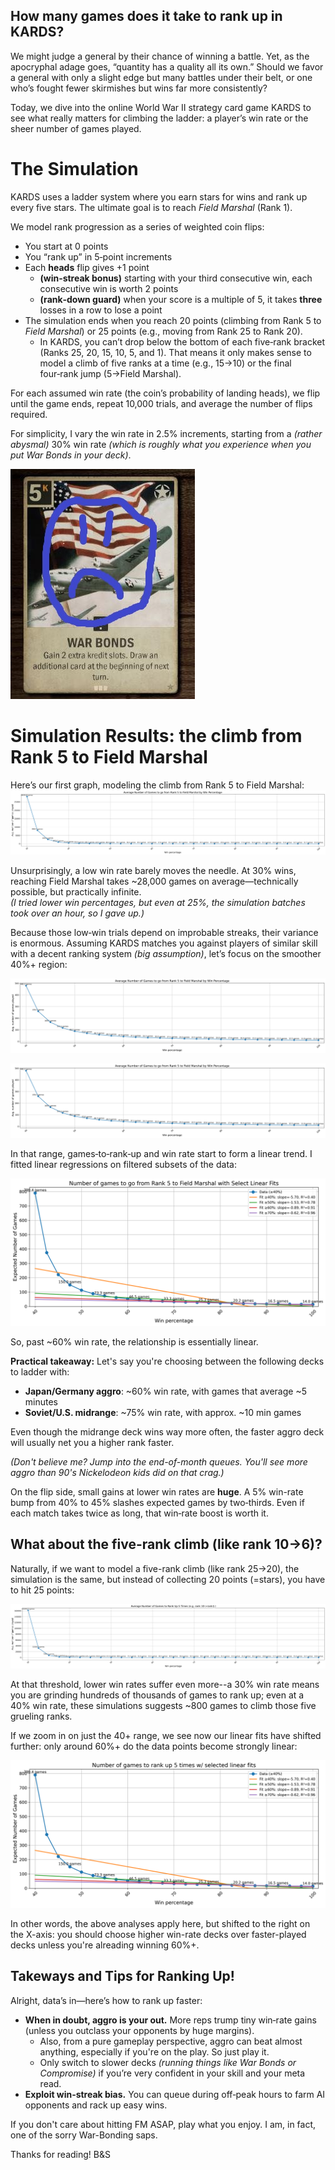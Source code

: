 
## How many games does it take to rank up in KARDS?

We might judge a general by their chance of winning a battle. Yet, as the apocryphal adage goes, “quantity has a quality all its own.” Should we favor a general with only a slight edge but many battles under their belt, or one who’s fought fewer skirmishes but wins far more consistently?

Today, we dive into the online World War II strategy card game KARDS to see what really matters for climbing the ladder: a player’s win rate or the sheer number of games played.

# The Simulation

KARDS uses a ladder system where you earn stars for wins and rank up every five stars. The ultimate goal is to reach *Field Marshal* (Rank 1).

We model rank progression as a series of weighted coin flips:

- You start at 0 points  
- You “rank up” in 5‑point increments  
- Each **heads** flip gives +1 point  
  - **(win‑streak bonus)** starting with your third consecutive win, each consecutive win is worth 2 points
  - **(rank‑down guard)** when your score is a multiple of 5, it takes **three** losses in a row to lose a point  
- The simulation ends when you reach 20 points (climbing from Rank 5 to *Field Marshal*) or 25 points (e.g., moving from Rank 25 to Rank 20).  
  - In KARDS, you can’t drop below the bottom of each five‑rank bracket (Ranks 25, 20, 15, 10, 5, and 1). That means it only makes sense to model a climb of five ranks at a time (e.g., 15→10) or the final four‑rank jump (5→Field Marshal).  

For each assumed win rate (the coin’s probability of landing heads), we flip until the game ends, repeat 10,000 trials, and average the number of flips required.

For simplicity, I vary the win rate in 2.5% increments, starting from a *(rather abysmal)* 30% win rate *(which is roughly what you experience when you put War Bonds in your deck)*.

![But... but... War Bonds is card neutral!](/assets/images/sad_bonds.jpg)

# Simulation Results: the climb from Rank 5 to Field Marshal

Here’s our first graph, modeling the climb from Rank 5 to Field Marshal:  
![Games played to hit Field Marshal vs. win percentage, in 2.5% increments](/assets/images/5_to_fm_base_30_100.png)

Unsurprisingly, a low win rate barely moves the needle. At 30% wins, reaching Field Marshal takes ~28,000 games on average—technically possible, but practically infinite.  
*(I tried lower win percentages, but even at 25%, the simulation batches took over an hour, so I gave up.)*

Because those low‑win trials depend on improbable streaks, their variance is enormous. Assuming KARDS matches you against players of similar skill with a decent ranking system *(big assumption)*, let’s focus on the smoother 40%+ region:

<img 
  src="/assets/images/5_to_fm_base.png" 
  alt="Games played to hit Field Marshal vs. win percentage, in 2.5% increments, starting at 40% win rate" 
  width="1200" 
  loading="lazy"  
/>

![Games played to hit Field Marshal vs. win percentage, in 2.5% increments, starting at 40% win rate](/assets/images/5_to_fm_base.png)


In that range, games‑to‑rank‑up and win rate start to form a linear trend. I fitted linear regressions on filtered subsets of the data:

![Games played to hit Field Marshal vs. win percentage, in 2.5% increments, starting at 40% win rate, with a few linear fits](/assets/images/5_to_fm_40_plus_linear_fits.png)

So, past ~60% win rate, the relationship is essentially linear.

**Practical takeaway:**   Let's say you're choosing between the following decks to ladder with:

- **Japan/Germany aggro**: ~60% win rate, with games that average ~5 minutes
- **Soviet/U.S. midrange**: ~75% win rate, with approx. ~10 min games

Even though the midrange deck wins way more often, the faster aggro deck will usually net you a higher rank faster. 

*(Don't believe me? Jump into the end-of-month queues. You'll see more aggro than 90's Nickelodeon kids did on that crag.)*

On the flip side, small gains at lower win rates are **huge**. A 5% win-rate bump from 40% to 45% slashes expected games by two‑thirds. Even if each match takes twice as long, that win‑rate boost is worth it.

## What about the five-rank climb (like rank 10→6)?

Naturally, if we want to model a five-rank climb (like rank 25→20), the simulation is the same, but instead of collecting 20 points (=stars), you have to hit 25 points:

![games played to rank up 5 ranks](/assets/images/6_to_10_base_30_100.png)

At that threshold, lower win rates suffer even more--a 30% win rate means you are grinding hundreds of thousands of games to rank up; even at a 40% win rate, these simulations suggests ~800 games to climb those five grueling ranks.

If we zoom in on just the 40+ range, we see now our linear fits have shifted further: only around 60%+ do the data points become strongly linear:

![games played to rank up 5 ranks](/assets/images/6_to_10_40_plus_linear_fits.png)

In other words, the above analyses apply here, but shifted to the right on the X-axis: you should choose higher win-rate decks over faster-played decks unless you're alreading winning 60%+. 

## Takeways and Tips for Ranking Up!
Alright, data’s in—here’s how to rank up faster:


- **When in doubt, aggro is your out.** More reps trump tiny win‑rate gains (unless you outclass your opponents by huge margins).
  - Also, from a pure gameplay perspective, aggro can beat almost anything, especially if you're on the play. So just play it.
  - Only switch to slower decks *(running things like War Bonds or Compromise)* if you’re very confident in your skill and your meta read.
- **Exploit win‑streak bias.** You can queue during off‑peak hours to farm AI opponents and rack up easy wins.


If you don't care about hitting FM ASAP, play what you enjoy. I am, in fact, one of the sorry War-Bonding saps.


Thanks for reading!
B&S




